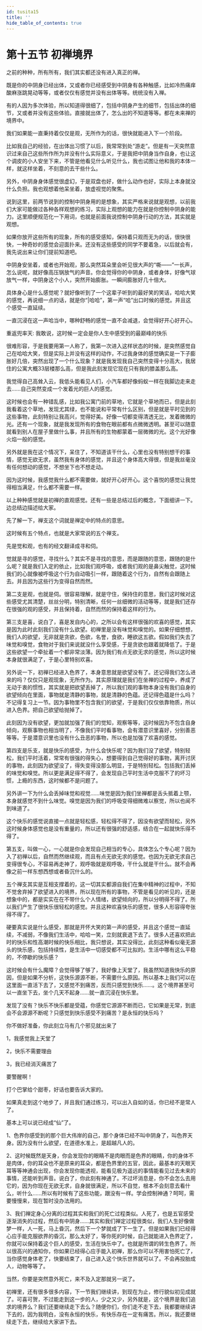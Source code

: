 ```yaml
---
id: tusita15
title: ''
hide_table_of_contents: true
---
```


# 第十五节 初禅境界

之前的种种，所有所有，我们其实都还没有进入真正的禅。

既是你的中阴身已经出体，又或者你已经感受到中阴身有各种触感，比如冷热痛痒酸麻涨跳晃动等等，或者仅仅有感觉并没有出体等等。统统没有入禅。

有的人因为多次体验，所以知道得很细了，包括中阴身产生的细节，包括出体的细节，又或者并没有这些体验。直接就出体了，怎么出的不知道等等。都在未来禅的境界中。

我们如果能一直秉持着仅仅是观，无所作为的话，很快就能进入下一个阶段。

比如我自己的经验，在出体出习惯了以后，我常常到处“游走”。但是有一天突然意识过来自己这些所作所为并没有什么实际意义，于是我把中阴身当作自身，也让这个调皮的小人安坐下来，不管是他看见什么听见什么，我也试图让他和我的本体一样，就这样坐着，不刻意的去干些什么。

另外，中阴身身体感觉很虚幻，于是双盘也好，做什么动作也好，实际上本身就没什么负担。我也观想着他呆坐着，放虚视觉的聚焦。

说到这里，前两节说到的控制中阴身用的是想象，其实严格来说就是观想，以前我们大家可能做过各种各样观想的练习，实际上观想的能力在就是你控制中阴身的能力。这里顺便规范化一下用词，也就是前面我说控制中阴身行动的方法，其实就是观想。

如果你放开这些所有的现象，所有的感受感知，保持着只观而无为的话，很快很快，一种奇妙的感觉会迎面扑来。还没有这些感受的同学不要着急，以后就会有，我先说出来让你们提前知道吧。

中阴身安坐着，或者也开始观，那么突然耳朵里会听见很大声的“嘶——”一长声，怎么说呢，就好像高压锅放气的声音。你会觉得你的中阴身，或者身体，好像气球放气一样，中阴身这个小人，突然开始膨胀。一瞬间膨胀好几十倍大。

具体身心是什么感觉呢？就好像听到了一个这辈子听到的最好笑的笑话，哈哈大笑的感觉，再说细一点的话，就是你“|哈哈”，第一声“哈”出口时候的感觉。并且这个感受一直延续。

一直沉浸在这一声哈当中，哪种舒畅的感觉一直不会减退，会觉得好开心好开心。

重返兜率天: 我敢说，这时候一定会是你人生中感受到的最巅峰的快乐

很难形容，于是我要用第一人称了，我第一次进入这样状态的时候，是突然感觉自己在哈哈大笑，但是实际上并没有这样的动作，不过我身体的感觉确实是一下子膨胀好几倍，突然出现了一个什么现象？就是我发现我自己突然变得十分高大，我居住的公寓大概33层楼那么高，但是我此刻发现它现在只有我的膝盖那么高。

我觉得自己高耸入云，我低头能看见人们，小汽车都好像蚂蚁一样在我脚边走来走去……自己突然变成一个发着光的巨人的感觉。

这时候也会有一种错乱感，比如我公寓门前的草地，它就是个草地而已，但是此刻我看着这个草地，发现尤其绿，也不能说和平常有什么区别，但是就是平时见到的这些事物，此刻特别让我高兴，觉得好美。好像一切都变得清透无比，发着微微的光。还有一个现象，就是我发现所有的食物在眼前都有点微微透明。甚至可以随意就看到别人在屋子里做什么事，并且所有的生物都蒙着一层微微的光。这个光好像火焰一般的感觉。

另外就是我在这个情况下，呆住了，不知道该干什么，心里也没有特别想干的事情，感觉无欲无求，虽然我有身体的感觉，并且这个身体高大得很，但是我丝毫没有任何想动的感觉，不想坐下也不想走动。

因为这时候，我感觉我什么都不需要做，就好开心好开心。这个喜悦的感觉让我觉得相当满足，什么都不需要一样。

以上种种感觉就是初禅的直观感觉。还有一些是总结过后的概念，下面细讲一下。边总结边描述给大家。

先了解一下，禅支这个词就是禅定中的特点的意思。

这时候有五个特点，也就是大家常说的五个禅支。

先是觉和观，也有的经文翻译成寻和伺。

觉就是寻的感觉，寻找什么？其实不是寻找的意思，而是跟随的意思，跟随的是什么呢？就是我们入定的依止，比如我们观呼吸，或者我们观的是鼻尖触觉，这时候我们的心就像被呼吸这个行为自动吸引一样，跟随着这个行为，自然有会跟随上去。并且因为这些行为变得自然而然。

第二支是观，也就是伺。很容易理解，就是守住，保持住的意思，我们这时候对这些感受尤其清楚，丝丝分明，特别清晰，任何一丝细微的活动等等，就是我们还存在很强的观的感受，并且保持着，自然而然的保持着这样的行为。

第三支是喜，说白了，喜是发自内心的，之所以会有这样很强的欢喜的感觉，其实是因为此时此刻我们没有什么欲望。初禅里是没有味觉和嗅觉的。如果仔细想想，我们人的欲望，无非就是贪欲，色欲，名誉，食欲，睡欲这五欲。假如我们失去了味觉和嗅觉，食物对于我们来说就没什么享受感，于是贪欲也跟着就降低了。于是这些欲望一个牵扯着一个都非常淡薄。因为我们有点无欲无求的感觉，所以这时候本身就很满足了，于是心里特别欢喜。

另外说一下，初禅已经进入色界了，本身意思就是欲望没有了。还记得我们怎么进来的吗？仅仅只是观现象，无所作为。其实原理就是我们在坐禅的过程中，养成了无动于衷的惯性，其实就是把欲望丢掉了，所以我们观的事物本身没有我们自身的欲望倾向在里面，事物就是清静的事物，就是清静的色蕴。还记得色蕴是什么吗？不记得复习上一节。因为事物里不包含我们的欲望，于是我们仅仅依靠物质，所以进入色界。把自己欲望给抛掉了。

此刻因为没有欲望，更加就加强了我们的觉知，观察等等，这时候因为不包含自身倾向，观察事物也相当明了，不像我们平时看事物，会有潜意识里喜好，分别善恶等等。于是潜意识里也没有什么丑恶的事物，所以也是加强了欢喜的感觉。

第四支是乐支，就是快乐的感受，为什么会快乐呢？因为我们没了欲望，特别轻松，我们平时活着，常常有很强的得失心，想要得到自己觉得好的事物，离开讨厌的事物，此刻因为欲望没了，得失变得没那么明显，于是特别轻松。包括我们丢掉的味觉和嗅觉。所以更是满足得不得了，会发现自己平时生活中克服不了的坏习惯，上瘾的东西，这时候都不是问题了。

另外讲一下为什么会丢掉味觉和视觉……味觉是因为我们坐禅都是舌头抵着上颚，本身就感觉不到什么味觉。嗅觉是因为我们的呼吸变得细微难以察觉，所以也闻不到味道了。

这个快乐的感觉说直接一点就是轻松感，轻松得不得了，因没有欲望而轻松，另外这时候身体感觉也是没有重量的，所以还有很强的舒适感，结合在一起就快乐得不得了。

第五支，叫做一心，一心就是你会发现自己相当的专心，具体怎么个专心呢？因为入了初禅以后，自然而然继续观，而且有点无欲无求的感觉。也因为无欲无求自己变得很专心，不容易再走神了，观呼吸就是观呼吸，干什么就是干什么。就不会再像之前一样东想西想或者昏沉什么的。

五个禅支其实是互相支撑着的，这一切其实都源自我们在集中精神的过程中，不知不觉舍弃掉了欲望进入的境界，所以现在所有的事物，不管是看见的听见的，还是想象中的，都是实实在在不带什么个人情绪，欲望倾向的，所以分明得不得了。所以我们产生了很快乐很轻松的感觉。并且这种欢喜快乐的感觉，很多人形容得夸张得不得了。

硬要真实说是什么感受，那就是开怀大笑的第一声的感受，并且这个感觉一直延续，不减弱，不像我们生活中，哈哈一笑，立刻就衰退下去了。很多人还喜欢把此时的快乐和性高潮时候的快乐相比，我只想说，其实没得比，此刻这种看似毫无源头的快乐感，包括持续性，是生活中一切感受都不可比拟的。生活中哪有这么平稳的，不停歇的快乐感？

这时候会有什么魔障？会觉得够了够了，我好像上天堂了，我虽然知道我快乐的原因，但是如果不分析，这快乐源源不断，不需要什么原因。所以基本上我们可以在这里面一直活下去了，又感觉不到痛苦，反而只感觉到快乐……。这个境界甚至可以一直坐下去，坐个几天不起身……就一直沉浸在快乐里。

发现了没有？快乐不快乐都是受蕴，你感觉它源源不断而已，它如果是无常，到底会不会源源不断呢？只感觉到快乐感受不到痛苦？是永恒的快乐吗？

你不做好准备，你此刻立马有几个邪见就出来了

1，我感觉我上天堂了

2，快乐不需要理由

3，我已经消灭痛苦了

要警醒啊！

打个巴掌给个甜枣，好话也要告诉大家的。

如果真走到这个地步了，并且我们通过练习，可以出入自如的话，你已经不是常人了。

基本上可以说已经成“仙”了。

1、色界你感受到的那个巨大伟岸的自己，那个身体已经不叫中阴身了，叫色界天身。因为没有什么欲望，在道德水准上，是超越凡人的。

2、这时候既然是天身，你会发现你的眼睛不是肉眼而是色界的眼睛，你的身体不是肉体，你的耳朵也不是原来的耳朵，都是色界里的五官，因此，最基本的天眼天耳等等神通会出现，你会发现你能透视，能看见极为遥远的事情能看见过去未来的事情，还能听到声音。说白了，你此刻有神通了。不过坏消息是，你不会怎么去用它的，因为你现在无欲无求，自身就很满足，所以不自觉，根本不会刻意去看什么，听什么……所以有时候有了这些功能，跟没有一样。学会控制神通？呵呵，需要慢慢来，现在暂时没办法用的。

3、我们禅定身心分离的过程其实和我们的死亡过程类似。人死了，也是五官感受逐渐消失的过程，然后有中阴身……其实和我们禅定过程很类似，我们人生好像做梦一样，人一死，马上昏沉，然后下一个梦就成了下一生了。但是如果我们已经得心应手能克服欲界的昏沉，那么太好了，等你死的时候，自己就能进入色界定了，你就可以保持着这个巨人的感受，生活在快乐中了。也就是所谓的转生色界了。所以很高兴的通知你，你如果已经得心应手能入初禅，那么你可以不用害怕死亡了，当你感觉身体老了，快要结束了，自己进入这个快乐世界就可以了。不会再投胎成人，动物等等了。

当然，你要是突然意外死亡，来不及入定那就另一说了。

初禅里，还有很多很多内容，下一节我们继续讲，到现在为止，修行貌似初见成就了。可喜可贺，不过能走到这一步的人，少之又少，另外就是，这个境界是我们追求的境界么？我们还要继续走下去么？随便你们，你们走不走下去，我都要继续讲下去的，因为我明白，没有永恒的快乐，有快乐存在一定有痛苦。所以，我还要继续走下去，继续给大家讲下去。